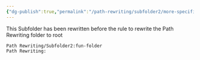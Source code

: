 ```yaml
---
{"dg-publish":true,"permalink":"/path-rewriting/subfolder2/more-specific-path-rewriting/","tags":["dg-test-vault"]}
---
```


This Subfolder has been rewritten before the rule to rewrite the Path Rewriting folder to root

```
Path Rewriting/Subfolder2:fun-folder
Path Rewriting:
```